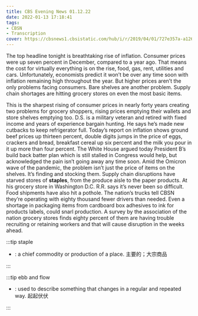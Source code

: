 ```yaml
---
title: CBS Evening News 01.12.22
date: 2022-01-13 17:18:41
tags:
- CBSN
- Transcription
cover: https://cbsnews1.cbsistatic.com/hub/i/r/2019/04/01/727e357a-a126-4138-a2c5-4d3222669d57/thumbnail/640x360/3ff2761028dc5c65cc4f07acd54bcd5c/cbsn2-logo-1920x1080.jpg
---
```

The top headline tonight is breathtaking rise of inflation. Consumer prices were up seven percent in December, compared to a year ago. That means the cost for virtually everything is on the rise, food, gas, rent, utilities and cars. Unfortunately, economists predict it won’t be over any time soon with inflation remaining high throughout the year. But higher prices aren’t the only problems facing consumers. Bare shelves are another problem. Supply chain shortages are hitting grocery stores on even the most basic items.

This is the sharpest rising of consumer prices in nearly forty years creating two problems for grocery shoppers, rising prices emptying their wallets and store shelves emptying too. D.S. is a military veteran and retired with fixed income and years of experience bargain hunting. He says he’s made new cutbacks to keep refrigerator full. Today’s report on inflation shows ground beef prices up thirteen percent, double digits jumps in the price of eggs, crackers and bread, breakfast cereal up six percent and the milk you pour in it up more than four percent. The White House argued today President B’s build back batter plan which is still stalled in Congress would help, but acknowledged the pain isn’t going away any time soon. Amid the Omicron wave of the pandemic, the problem isn’t just the price of items on the shelves. It’s finding and stocking them. Supply chain disruptions have starved stores of **staples**, from the produce aisle to the paper products. At his grocery store in Washington D.C. R.R. says it’s never been so difficult. Food shipments have also hit a pothole. The nation’s trucks tell CBSN they’re operating with eighty thousand fewer drivers than needed. Even a shortage in packaging items from cardboard box adhesives to ink for products labels, could snarl production.  A survey by the association of the nation grocery stores finds eighty percent of them are having trouble recruiting or retaining workers and that will cause disruption in the weeks ahead.  

:::tip staple

- : a chief commodity or production of a place. 主要的；大宗商品
  
:::

:::tip ebb and flow

- : used to describe something that changes in a regular and repeated way. 起起伏伏
  
:::
